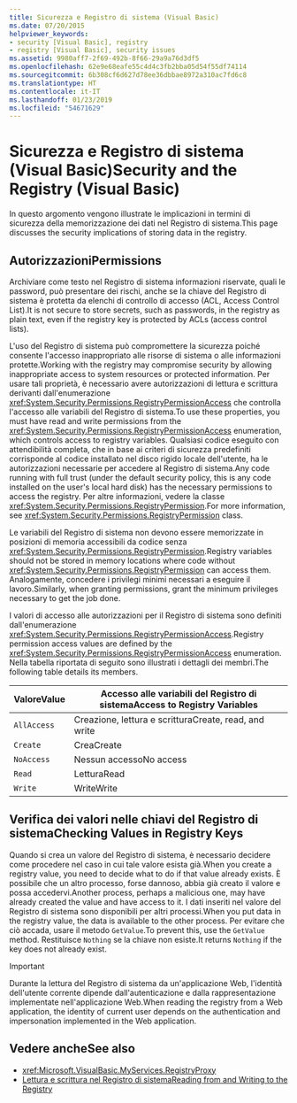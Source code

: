 ```yaml
---
title: Sicurezza e Registro di sistema (Visual Basic)
ms.date: 07/20/2015
helpviewer_keywords:
- security [Visual Basic], registry
- registry [Visual Basic], security issues
ms.assetid: 9980aff7-2f69-492b-8f66-29a9a76d3df5
ms.openlocfilehash: 62e9e68eafe55c4d4c3fb2bba05d54f55df74114
ms.sourcegitcommit: 6b308cf6d627d78ee36dbbae8972a310ac7fd6c8
ms.translationtype: HT
ms.contentlocale: it-IT
ms.lasthandoff: 01/23/2019
ms.locfileid: "54671629"
---
```

# <a name="security-and-the-registry-visual-basic"></a><span data-ttu-id="51f4c-102">Sicurezza e Registro di sistema (Visual Basic)</span><span class="sxs-lookup"><span data-stu-id="51f4c-102">Security and the Registry (Visual Basic)</span></span>
<span data-ttu-id="51f4c-103">In questo argomento vengono illustrate le implicazioni in termini di sicurezza della memorizzazione dei dati nel Registro di sistema.</span><span class="sxs-lookup"><span data-stu-id="51f4c-103">This page discusses the security implications of storing data in the registry.</span></span>  
  
## <a name="permissions"></a><span data-ttu-id="51f4c-104">Autorizzazioni</span><span class="sxs-lookup"><span data-stu-id="51f4c-104">Permissions</span></span>  
 <span data-ttu-id="51f4c-105">Archiviare come testo nel Registro di sistema informazioni riservate, quali le password, può presentare dei rischi, anche se la chiave del Registro di sistema è protetta da elenchi di controllo di accesso (ACL, Access Control List).</span><span class="sxs-lookup"><span data-stu-id="51f4c-105">It is not secure to store secrets, such as passwords, in the registry as plain text, even if the registry key is protected by ACLs (access control lists).</span></span>  
  
 <span data-ttu-id="51f4c-106">L'uso del Registro di sistema può compromettere la sicurezza poiché consente l'accesso inappropriato alle risorse di sistema o alle informazioni protette.</span><span class="sxs-lookup"><span data-stu-id="51f4c-106">Working with the registry may compromise security by allowing inappropriate access to system resources or protected information.</span></span> <span data-ttu-id="51f4c-107">Per usare tali proprietà, è necessario avere autorizzazioni di lettura e scrittura derivanti dall'enumerazione <xref:System.Security.Permissions.RegistryPermissionAccess> che controlla l'accesso alle variabili del Registro di sistema.</span><span class="sxs-lookup"><span data-stu-id="51f4c-107">To use these properties, you must have read and write permissions from the <xref:System.Security.Permissions.RegistryPermissionAccess> enumeration, which controls access to registry variables.</span></span> <span data-ttu-id="51f4c-108">Qualsiasi codice eseguito con attendibilità completa, che in base ai criteri di sicurezza predefiniti corrisponde al codice installato nel disco rigido locale dell'utente, ha le autorizzazioni necessarie per accedere al Registro di sistema.</span><span class="sxs-lookup"><span data-stu-id="51f4c-108">Any code running with full trust (under the default security policy, this is any code installed on the user's local hard disk) has the necessary permissions to access the registry.</span></span> <span data-ttu-id="51f4c-109">Per altre informazioni, vedere la classe <xref:System.Security.Permissions.RegistryPermission>.</span><span class="sxs-lookup"><span data-stu-id="51f4c-109">For more information, see <xref:System.Security.Permissions.RegistryPermission> class.</span></span>  
  
 <span data-ttu-id="51f4c-110">Le variabili del Registro di sistema non devono essere memorizzate in posizioni di memoria accessibili da codice senza <xref:System.Security.Permissions.RegistryPermission>.</span><span class="sxs-lookup"><span data-stu-id="51f4c-110">Registry variables should not be stored in memory locations where code without <xref:System.Security.Permissions.RegistryPermission> can access them.</span></span> <span data-ttu-id="51f4c-111">Analogamente, concedere i privilegi minimi necessari a eseguire il lavoro.</span><span class="sxs-lookup"><span data-stu-id="51f4c-111">Similarly, when granting permissions, grant the minimum privileges necessary to get the job done.</span></span>  
  
 <span data-ttu-id="51f4c-112">I valori di accesso alle autorizzazioni per il Registro di sistema sono definiti dall'enumerazione <xref:System.Security.Permissions.RegistryPermissionAccess>.</span><span class="sxs-lookup"><span data-stu-id="51f4c-112">Registry permission access values are defined by the <xref:System.Security.Permissions.RegistryPermissionAccess> enumeration.</span></span> <span data-ttu-id="51f4c-113">Nella tabella riportata di seguito sono illustrati i dettagli dei membri.</span><span class="sxs-lookup"><span data-stu-id="51f4c-113">The following table details its members.</span></span>  
  
|<span data-ttu-id="51f4c-114">Valore</span><span class="sxs-lookup"><span data-stu-id="51f4c-114">Value</span></span>|<span data-ttu-id="51f4c-115">Accesso alle variabili del Registro di sistema</span><span class="sxs-lookup"><span data-stu-id="51f4c-115">Access to Registry Variables</span></span>|  
|-----------|----------------------------------|  
|`AllAccess`|<span data-ttu-id="51f4c-116">Creazione, lettura e scrittura</span><span class="sxs-lookup"><span data-stu-id="51f4c-116">Create, read, and write</span></span>|  
|`Create`|<span data-ttu-id="51f4c-117">Crea</span><span class="sxs-lookup"><span data-stu-id="51f4c-117">Create</span></span>|  
|`NoAccess`|<span data-ttu-id="51f4c-118">Nessun accesso</span><span class="sxs-lookup"><span data-stu-id="51f4c-118">No access</span></span>|  
|`Read`|<span data-ttu-id="51f4c-119">Lettura</span><span class="sxs-lookup"><span data-stu-id="51f4c-119">Read</span></span>|  
|`Write`|<span data-ttu-id="51f4c-120">Write</span><span class="sxs-lookup"><span data-stu-id="51f4c-120">Write</span></span>|  
  
## <a name="checking-values-in-registry-keys"></a><span data-ttu-id="51f4c-121">Verifica dei valori nelle chiavi del Registro di sistema</span><span class="sxs-lookup"><span data-stu-id="51f4c-121">Checking Values in Registry Keys</span></span>  
 <span data-ttu-id="51f4c-122">Quando si crea un valore del Registro di sistema, è necessario decidere come procedere nel caso in cui tale valore esista già.</span><span class="sxs-lookup"><span data-stu-id="51f4c-122">When you create a registry value, you need to decide what to do if that value already exists.</span></span> <span data-ttu-id="51f4c-123">È possibile che un altro processo, forse dannoso, abbia già creato il valore e possa accedervi.</span><span class="sxs-lookup"><span data-stu-id="51f4c-123">Another process, perhaps a malicious one, may have already created the value and have access to it.</span></span> <span data-ttu-id="51f4c-124">I dati inseriti nel valore del Registro di sistema sono disponibili per altri processi.</span><span class="sxs-lookup"><span data-stu-id="51f4c-124">When you put data in the registry value, the data is available to the other process.</span></span> <span data-ttu-id="51f4c-125">Per evitare che ciò accada, usare il metodo `GetValue`.</span><span class="sxs-lookup"><span data-stu-id="51f4c-125">To prevent this, use the `GetValue` method.</span></span> <span data-ttu-id="51f4c-126">Restituisce `Nothing` se la chiave non esiste.</span><span class="sxs-lookup"><span data-stu-id="51f4c-126">It returns `Nothing` if the key does not already exist.</span></span>  
  
> [!IMPORTANT]
>  <span data-ttu-id="51f4c-127">Durante la lettura del Registro di sistema da un'applicazione Web, l'identità dell'utente corrente dipende dall'autenticazione e dalla rappresentazione implementate nell'applicazione Web.</span><span class="sxs-lookup"><span data-stu-id="51f4c-127">When reading the registry from a Web application, the identity of current user depends on the authentication and impersonation implemented in the Web application.</span></span>  
  
## <a name="see-also"></a><span data-ttu-id="51f4c-128">Vedere anche</span><span class="sxs-lookup"><span data-stu-id="51f4c-128">See also</span></span>
- <xref:Microsoft.VisualBasic.MyServices.RegistryProxy>
- [<span data-ttu-id="51f4c-129">Lettura e scrittura nel Registro di sistema</span><span class="sxs-lookup"><span data-stu-id="51f4c-129">Reading from and Writing to the Registry</span></span>](../../../../visual-basic/developing-apps/programming/computer-resources/reading-from-and-writing-to-the-registry.md)

